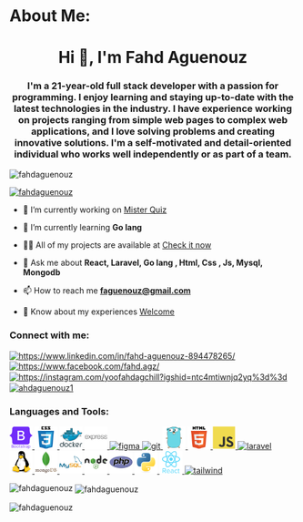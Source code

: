 #  About Me:
<h1 align="center">Hi 👋, I'm Fahd Aguenouz</h1>
<h3 align="center">I'm a 21-year-old full stack developer with a passion for programming. I enjoy learning and staying up-to-date with the latest technologies in the industry. I have experience working on projects ranging from simple web pages to complex web applications, and I love solving problems and creating innovative solutions. I'm a self-motivated and detail-oriented individual who works well independently or as part of a team.</h3>

<p align="left"> <img src="https://komarev.com/ghpvc/?username=fahdaguenouz&label=Profile%20views&color=0e75b6&style=flat" alt="fahdaguenouz" /> </p>

<p align="left"> <a href="https://github.com/ryo-ma/github-profile-trophy"><img src="https://github-profile-trophy.vercel.app/?username=fahdaguenouz" alt="fahdaguenouz" /></a> </p>

- 🔭 I’m currently working on [Mister Quiz](https://github.com/fahdaguenouz/mister-quiz)

- 🌱 I’m currently learning **Go lang**

- 👨‍💻 All of my projects are available at [Check it now](https://github.com/fahdaguenouz)

- 💬 Ask me about **React, Laravel, Go lang , Html, Css , Js, Mysql, Mongodb**

- 📫 How to reach me **faguenouz@gmail.com**

- 📄 Know about my experiences [Welcome](https://www.linkedin.com/in/fahd-aguenouz-894478265/)

<h3 align="left">Connect with me:</h3>
<p align="left">
<a href="https://linkedin.com/in/https://www.linkedin.com/in/fahd-aguenouz-894478265/" target="blank"><img align="center" src="https://raw.githubusercontent.com/rahuldkjain/github-profile-readme-generator/master/src/images/icons/Social/linked-in-alt.svg" alt="https://www.linkedin.com/in/fahd-aguenouz-894478265/" height="30" width="40" /></a>
<a href="https://fb.com/https://www.facebook.com/fahd.agz/" target="blank"><img align="center" src="https://raw.githubusercontent.com/rahuldkjain/github-profile-readme-generator/master/src/images/icons/Social/facebook.svg" alt="https://www.facebook.com/fahd.agz/" height="30" width="40" /></a>
<a href="https://instagram.com/https://instagram.com/yoofahdagchill?igshid=ntc4mtiwnjq2yq%3d%3d" target="blank"><img align="center" src="https://raw.githubusercontent.com/rahuldkjain/github-profile-readme-generator/master/src/images/icons/Social/instagram.svg" alt="https://instagram.com/yoofahdagchill?igshid=ntc4mtiwnjq2yq%3d%3d" height="30" width="40" /></a>
<a href="https://www.hackerrank.com/fahdaguenouz1" target="blank"><img align="center" src="https://raw.githubusercontent.com/rahuldkjain/github-profile-readme-generator/master/src/images/icons/Social/hackerrank.svg" alt="ahdaguenouz1" height="30" width="40" /></a>
</p>

<h3 align="left">Languages and Tools:</h3>
<p align="left"> <a href="https://getbootstrap.com" target="_blank" rel="noreferrer"> <img src="https://raw.githubusercontent.com/devicons/devicon/master/icons/bootstrap/bootstrap-plain-wordmark.svg" alt="bootstrap" width="40" height="40"/> </a> <a href="https://www.w3schools.com/css/" target="_blank" rel="noreferrer"> <img src="https://raw.githubusercontent.com/devicons/devicon/master/icons/css3/css3-original-wordmark.svg" alt="css3" width="40" height="40"/> </a> <a href="https://www.docker.com/" target="_blank" rel="noreferrer"> <img src="https://raw.githubusercontent.com/devicons/devicon/master/icons/docker/docker-original-wordmark.svg" alt="docker" width="40" height="40"/> </a> <a href="https://expressjs.com" target="_blank" rel="noreferrer"> <img src="https://raw.githubusercontent.com/devicons/devicon/master/icons/express/express-original-wordmark.svg" alt="express" width="40" height="40"/> </a> <a href="https://www.figma.com/" target="_blank" rel="noreferrer"> <img src="https://www.vectorlogo.zone/logos/figma/figma-icon.svg" alt="figma" width="40" height="40"/> </a> <a href="https://git-scm.com/" target="_blank" rel="noreferrer"> <img src="https://www.vectorlogo.zone/logos/git-scm/git-scm-icon.svg" alt="git" width="40" height="40"/> </a> <a href="https://golang.org" target="_blank" rel="noreferrer"> <img src="https://raw.githubusercontent.com/devicons/devicon/master/icons/go/go-original.svg" alt="go" width="40" height="40"/> </a> <a href="https://www.w3.org/html/" target="_blank" rel="noreferrer"> <img src="https://raw.githubusercontent.com/devicons/devicon/master/icons/html5/html5-original-wordmark.svg" alt="html5" width="40" height="40"/> </a> <a href="https://developer.mozilla.org/en-US/docs/Web/JavaScript" target="_blank" rel="noreferrer"> <img src="https://raw.githubusercontent.com/devicons/devicon/master/icons/javascript/javascript-original.svg" alt="javascript" width="40" height="40"/> </a> <a href="https://laravel.com/" target="_blank" rel="noreferrer"> <img src="https://itanea.fr/apprendre-le-developpement-web/wp-content/uploads/2020/07/laravel-mark-red-type-black_w1280.png" alt="laravel" width="40" height="40"/> </a> <a href="https://www.linux.org/" target="_blank" rel="noreferrer"> <img src="https://raw.githubusercontent.com/devicons/devicon/master/icons/linux/linux-original.svg" alt="linux" width="40" height="40"/> </a> <a href="https://www.mongodb.com/" target="_blank" rel="noreferrer"> <img src="https://raw.githubusercontent.com/devicons/devicon/master/icons/mongodb/mongodb-original-wordmark.svg" alt="mongodb" width="40" height="40"/> </a> <a href="https://www.mysql.com/" target="_blank" rel="noreferrer"> <img src="https://raw.githubusercontent.com/devicons/devicon/master/icons/mysql/mysql-original-wordmark.svg" alt="mysql" width="40" height="40"/> </a> <a href="https://nodejs.org" target="_blank" rel="noreferrer"> <img src="https://raw.githubusercontent.com/devicons/devicon/master/icons/nodejs/nodejs-original-wordmark.svg" alt="nodejs" width="40" height="40"/> </a> <a href="https://www.php.net" target="_blank" rel="noreferrer"> <img src="https://raw.githubusercontent.com/devicons/devicon/master/icons/php/php-original.svg" alt="php" width="40" height="40"/> </a> <a href="https://www.python.org" target="_blank" rel="noreferrer"> <img src="https://raw.githubusercontent.com/devicons/devicon/master/icons/python/python-original.svg" alt="python" width="40" height="40"/> </a> <a href="https://reactjs.org/" target="_blank" rel="noreferrer"> <img src="https://raw.githubusercontent.com/devicons/devicon/master/icons/react/react-original-wordmark.svg" alt="react" width="40" height="40"/> </a> <a href="https://tailwindcss.com/" target="_blank" rel="noreferrer"> <img src="https://www.vectorlogo.zone/logos/tailwindcss/tailwindcss-icon.svg" alt="tailwind" width="40" height="40"/> </a> </p>

<p><img align="left" src="https://github-readme-stats.vercel.app/api/top-langs?username=fahdaguenouz&show_icons=true&locale=en&layout=compact" alt="fahdaguenouz" /></p>

<p>&nbsp;<img align="center" src="https://github-readme-stats.vercel.app/api?username=fahdaguenouz&show_icons=true&locale=en" alt="fahdaguenouz" /></p>

<p><img align="center" src="https://github-readme-streak-stats.herokuapp.com/?user=fahdaguenouz&" alt="fahdaguenouz" /></p>
